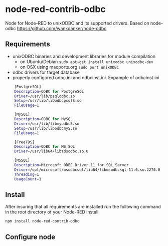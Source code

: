 # node-red-contrib-odbc
Node for Node-RED to unixODBC and its supported drivers.
Based on node-odbc https://github.com/wankdanker/node-odbc 

Requirements
------------

* unixODBC binaries and development libraries for module compilation
  * on Ubuntu/Debian `sudo apt-get install unixodbc unixodbc-dev`
  * on OSX using macports.org `sudo port unixODBC`
* odbc drivers for target database
* properly configured odbc.ini and odbcinst.ini.
Expample of odbcinst.ini
```bash
	[PostgreSQL]
	Description=ODBC for PostgreSQL
	Driver=/usr/lib/psqlodbc.so
	Setup=/usr/lib/libodbcpsqlS.so
	FileUsage=1

	[MySQL]
	Description=ODBC for MySQL
	Driver=/usr/lib/libmyodbc5.so
	Setup=/usr/lib/libodbcmyS.so
	FileUsage=1

	[FreeTDS]
	Description=ODBC for MS SQL
	Driver=/usr/lib64/libtdsodbc.so.0

	[MSSQL]
	Description=Microsoft ODBC Driver 11 for SQL Server
	Driver=/opt/microsoft/msodbcsql/lib64/libmsodbcsql-11.0.so.2270.0
	Threading=1
	UsageCount=1
```
Install
-------

After insuring that all requirements are installed run the following command in the root directory of your Node-RED install

```bash
npm install node-red-contrib-odbc
```

Configure node
-------
